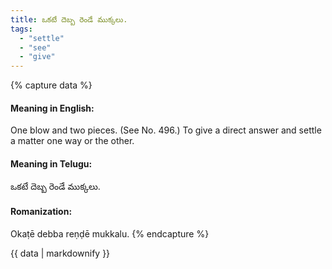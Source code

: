 ```yaml
---
title: ఒకటే దెబ్బ రెండే ముక్కలు.
tags:
  - "settle"
  - "see"
  - "give"
---
```


{% capture data %}
#### Meaning in English:
One blow and two pieces.
(See No. 496.)
To give a direct answer and settle a matter one way or the other.

#### Meaning in Telugu:
ఒకటే దెబ్బ రెండే ముక్కలు.

#### Romanization:
Okaṭē debba reṇḍē mukkalu.
{% endcapture %}

{{ data | markdownify }}

